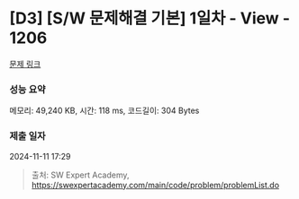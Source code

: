 # [D3] [S/W 문제해결 기본] 1일차 - View - 1206 

[문제 링크](https://swexpertacademy.com/main/code/problem/problemDetail.do?contestProbId=AV134DPqAA8CFAYh) 

### 성능 요약

메모리: 49,240 KB, 시간: 118 ms, 코드길이: 304 Bytes

### 제출 일자

2024-11-11 17:29



> 출처: SW Expert Academy, https://swexpertacademy.com/main/code/problem/problemList.do